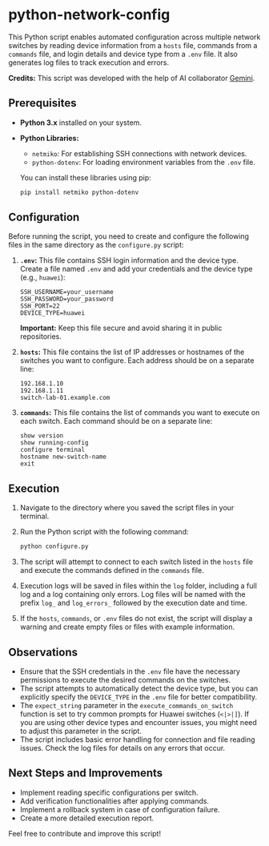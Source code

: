 # python-network-config

This Python script enables automated configuration across multiple network switches by reading device information from a `hosts` file, commands from a `commands` file, and login details and device type from a `.env` file. It also generates log files to track execution and errors.

**Credits:** This script was developed with the help of AI collaborator [Gemini](https://gemini.google.com/).

## Prerequisites

* **Python 3.x** installed on your system.
* **Python Libraries:**
    * `netmiko`: For establishing SSH connections with network devices.
    * `python-dotenv`: For loading environment variables from the `.env` file.

    You can install these libraries using pip:
    ```bash
    pip install netmiko python-dotenv
    ```

## Configuration

Before running the script, you need to create and configure the following files in the same directory as the `configure.py` script:

1.  **`.env`:** This file contains SSH login information and the device type. Create a file named `.env` and add your credentials and the device type (e.g., `huawei`):

    ```
    SSH_USERNAME=your_username
    SSH_PASSWORD=your_password
    SSH_PORT=22
    DEVICE_TYPE=huawei
    ```

    **Important:** Keep this file secure and avoid sharing it in public repositories.

2.  **`hosts`:** This file contains the list of IP addresses or hostnames of the switches you want to configure. Each address should be on a separate line:

    ```
    192.168.1.10
    192.168.1.11
    switch-lab-01.example.com
    ```

3.  **`commands`:** This file contains the list of commands you want to execute on each switch. Each command should be on a separate line:

    ```
    show version
    show running-config
    configure terminal
    hostname new-switch-name
    exit
    ```

## Execution

1.  Navigate to the directory where you saved the script files in your terminal.
2.  Run the Python script with the following command:

    ```bash
    python configure.py
    ```

3.  The script will attempt to connect to each switch listed in the `hosts` file and execute the commands defined in the `commands` file.
4.  Execution logs will be saved in files within the `log` folder, including a full log and a log containing only errors. Log files will be named with the prefix `log_` and `log_errors_` followed by the execution date and time.
5.  If the `hosts`, `commands`, or `.env` files do not exist, the script will display a warning and create empty files or files with example information.

## Observations

* Ensure that the SSH credentials in the `.env` file have the necessary permissions to execute the desired commands on the switches.
* The script attempts to automatically detect the device type, but you can explicitly specify the `DEVICE_TYPE` in the `.env` file for better compatibility.
* The `expect_string` parameter in the `execute_commands_on_switch` function is set to try common prompts for Huawei switches (`<|>|]`). If you are using other device types and encounter issues, you might need to adjust this parameter in the script.
* The script includes basic error handling for connection and file reading issues. Check the log files for details on any errors that occur.

## Next Steps and Improvements

* Implement reading specific configurations per switch.
* Add verification functionalities after applying commands.
* Implement a rollback system in case of configuration failure.
* Create a more detailed execution report.

Feel free to contribute and improve this script!